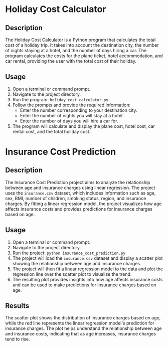 # Holiday Cost Calculator

## Description
The Holiday Cost Calculator is a Python program that calculates the total cost of a holiday trip. It takes into account the destination city, the number of nights staying at a hotel, and the number of days hiring a car. The program calculates the costs for the plane ticket, hotel accommodation, and car rental, providing the user with the total cost of their holiday.

## Usage
1. Open a terminal or command prompt.
2. Navigate to the project directory.
3. Run the program: `holiday_cost_calculator.py`
4. Follow the prompts and provide the required information:
   - Enter the number corresponding to your destination city.
   - Enter the number of nights you will stay at a hotel.
   - Enter the number of days you will hire a car for.
5. The program will calculate and display the plane cost, hotel cost, car rental cost, and the total holiday cost.

# Insurance Cost Prediction

## Description
The Insurance Cost Prediction project aims to analyze the relationship between age and insurance charges using linear regression. The project uses the `insurance.csv` dataset, which includes information such as age, sex, BMI, number of children, smoking status, region, and insurance charges. By fitting a linear regression model, the project visualizes how age affects insurance costs and provides predictions for insurance charges based on age.

## Usage
1. Open a terminal or command prompt.
2. Navigate to the project directory.
3. Run the project: `python insurance_cost_prediction.py`
4. The project will load the `insurance.csv` dataset and display a scatter plot showing the relationship between age and insurance charges.
5. The project will then fit a linear regression model to the data and plot the regression line over the scatter plot to visualize the trend.
6. The resulting plot provides insights into how age affects insurance costs and can be used to make predictions for insurance charges based on age.

## Results
The scatter plot shows the distribution of insurance charges based on age, while the red line represents the linear regression model's prediction for insurance charges. The plot helps understand the relationship between age and insurance costs, indicating that as age increases, insurance charges tend to rise.





